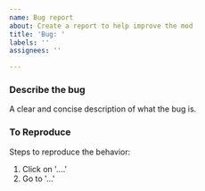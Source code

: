 ```yaml
---
name: Bug report
about: Create a report to help improve the mod
title: 'Bug: '
labels: ''
assignees: ''

---
```


### Describe the bug
A clear and concise description of what the bug is.

### To Reproduce
Steps to reproduce the behavior:
1. Click on '....'
2. Go to '...'
